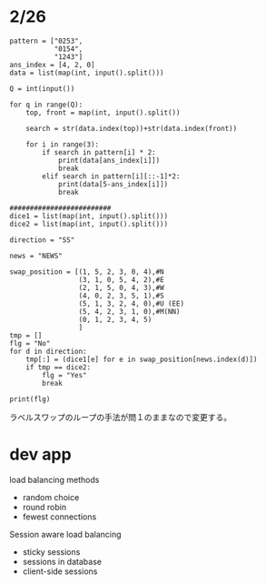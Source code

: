 # 2/26

```
pattern = ["0253",
           "0154",
           "1243"]
ans_index = [4, 2, 0]
data = list(map(int, input().split()))

Q = int(input())

for q in range(Q):
    top, front = map(int, input().split())
    
    search = str(data.index(top))+str(data.index(front))

    for i in range(3):
        if search in pattern[i] * 2:
            print(data[ans_index[i]])
            break
        elif search in pattern[i][::-1]*2:
            print(data[5-ans_index[i]])
            break
            
#########################
dice1 = list(map(int, input().split()))
dice2 = list(map(int, input().split()))

direction = "SS"

news = "NEWS"

swap_position = [(1, 5, 2, 3, 0, 4),#N
                 (3, 1, 0, 5, 4, 2),#E
                 (2, 1, 5, 0, 4, 3),#W
                 (4, 0, 2, 3, 5, 1),#S
                 (5, 1, 3, 2, 4, 0),#U (EE)
                 (5, 4, 2, 3, 1, 0),#M(NN)
                 (0, 1, 2, 3, 4, 5)
                 ]
tmp = []
flg = "No"
for d in direction:
    tmp[:] = (dice1[e] for e in swap_position[news.index(d)])
    if tmp == dice2:
        flg = "Yes"
        break

print(flg)
```
ラベルスワップのループの手法が問１のままなので変更する。

# dev app
load balancing methods
- random choice
- round robin
- fewest connections

Session aware load balancing
- sticky sessions
- sessions in database
- client-side sessions
